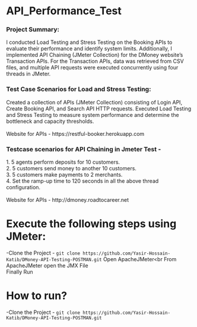 <h1>API_Performance_Test</h1>


<h3>Project Summary:</h3> 
I conducted Load Testing and Stress Testing on the Booking APIs to evaluate their performance and identify system limits. Additionally, I implemented API Chaining (JMeter Collection) for the DMoney website’s Transaction APIs. For the Transaction APIs, data was retrieved from CSV files, and multiple API requests were executed concurrently using four threads in JMeter.

<h3>Test Case Scenarios for Load and Stress Testing:</h3>
Created a collection of APIs (JMeter Collection) consisting of Login API, Create Booking API, and Search API HTTP requests.
Executed Load Testing and Stress Testing to measure system performance and determine the bottleneck and capacity thresholds.<br>
<br>
Website for APIs - https://restful-booker.herokuapp.com

<h3>Testcase scenarios for API Chaining in Jmeter Test -</h3>
1. 5 agents perform deposits for 10 customers.<br>
2. 5 customers send money to another 10 customers.<br>
3. 5 customers make payments to 2 merchants.<br>
4. Set the ramp-up time to 120 seconds in all the above thread configuration.<br>
<br>
Website for APIs - http://dmoney.roadtocareer.net



# Execute the following steps using JMeter:
   -Clone the Project
    - ```git clone https://github.com/Yasir-Hossain-Katib/DMoney-API-Testing-POSTMAN.git```
 Open ApacheJMeter<br
From ApacheJMeter open the JMX File<br>
Finally Run

<h1>How to run?</h1>

   -Clone the Project
    - ``` git clone https://github.com/Yasir-Hossain-Katib/DMoney-API-Testing-POSTMAN.git ```
